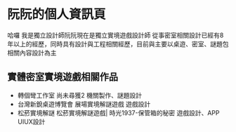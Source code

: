 # 阮阮的個人資訊頁

哈囉 我是獨立設計師阮阮現在是獨立實境遊戲設計師 從事密室相關設計已經有8年以上的經歷，同時具有設計與工程相關經歷，目前與主要以桌遊、密室、謎題包相關內容設計為主
## 實體密室實境遊戲相關作品
- 轉個彎工作室 尚未尋獲2
     機關製作、謎題設計
- 台灣新銳桌遊博覽會 展場實境解謎遊戲
    遊戲設計
- 松菸實境解謎 松菸實境解謎遊戲| 時光1937-保管箱的秘密
    遊戲設計、APP UIUX設計
